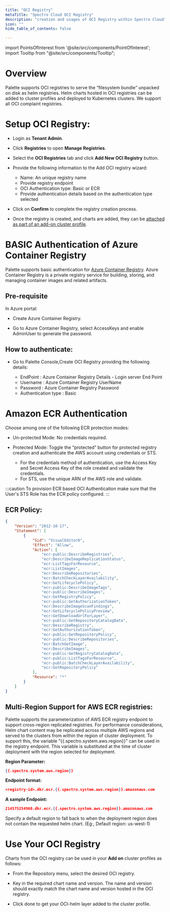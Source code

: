 ```yaml
---
title: "OCI Registry"
metaTitle: "Spectro Cloud OCI Registry"
description: "creation and usages of OCI Registry within Spectro Cloud"
icon: ""
hide_table_of_contents: false

---
```





import PointsOfInterest from '@site/src/components/PointOfInterest';
import Tooltip from "@site/src/components/Tooltip";


# Overview
Palette supports OCI registries to serve the “filesystem bundle” unpacked on disk as helm registries. Helm charts hosted in OCI registries can be added to cluster profiles and deployed to Kubernetes clusters. We support all OCI complaint registries.

# Setup OCI Registry:

* Login as **Tenant Admin**.


* Click **Registries** to open **Manage Registries**.


* Select the **OCI Registries** tab and click **Add New OCI Registry** button.


* Provide the following information to the Add OCI registry wizard:
     * Name: An unique registry name
     * Provide registry endpoint
     * OCI Authentication type: Basic or ECR
     * Provide authentication details based on the authentication type selected


* Click on **Confirm** to complete the registry creation process.


* Once the registry is created, and charts are added, they can be [attached as part of an add-on cluster profile](/registries-and-packs/oci-registry#useyourociregistry).

# BASIC Authentication of Azure Container Registry

Palette supports basic authentication for [Azure Container Registry](https://docs.microsoft.com/en-us/azure/container-registry/container-registry-get-started-portal?tabs=azure-cli). Azure Container Registry is a private registry service for building, storing, and managing container images and related artifacts. 

## Pre-requisite

In Azure portal:

 * Create Azure Container Registry.


 * Go to Azure Container Registry, select AccessKeys and enable AdminUser to generate the password.
 
## How to authenticate:

 * Go to Palette Console,Create OCI Registry providing the following details:

    * EndPoint : Azure Container Registry Details - Login server End Point
    * Username : Azure Container Registry UserName
    * Password : Azure Container Registry Password
    * Authentication type : Basic

# Amazon ECR Authentication

Choose among one of the following ECR protection modes:
* Un-protected Mode: No credentials required.


* Protected Mode: Toggle the “protected” button for protected registry creation and authenticate the AWS account using credentials or STS.
	* For the credentials method of authentication, use the Access Key and Secret Access Key of the role created and validate the credentials.
	* For STS, use the unique ARN  of the AWS role and validate.

:::caution
To provision ECR based OCI Authentication make sure that the User's STS Role has the ECR policy configured.
:::

## ECR Policy:

```json
{
    "Version": "2012-10-17",
    "Statement": [
        {
            "Sid": "VisualEditor0",
            "Effect": "Allow",
            "Action": [
                "ecr-public:DescribeRegistries",
                "ecr:DescribeImageReplicationStatus",
                "ecr:ListTagsForResource",
                "ecr:ListImages",
                "ecr:DescribeRepositories",
                "ecr:BatchCheckLayerAvailability",
                "ecr:GetLifecyclePolicy",
                "ecr-public:DescribeImageTags",
                "ecr-public:DescribeImages",
                "ecr:GetRegistryPolicy",
                "ecr-public:GetAuthorizationToken",
                "ecr:DescribeImageScanFindings",
                "ecr:GetLifecyclePolicyPreview",
                "ecr:GetDownloadUrlForLayer",
                "ecr-public:GetRepositoryCatalogData",
                "ecr:DescribeRegistry",
                "ecr:GetAuthorizationToken",
                "ecr-public:GetRepositoryPolicy",
                "ecr-public:DescribeRepositories",
                "ecr:BatchGetImage",
                "ecr:DescribeImages",
                "ecr-public:GetRegistryCatalogData",
                "ecr-public:ListTagsForResource",
                "ecr-public:BatchCheckLayerAvailability",
                "ecr:GetRepositoryPolicy"
            ],
            "Resource": "*"
        }
    ]
}
```
## Multi-Region Support for AWS ECR registries:

Palette supports the parameterization of AWS ECR registry endpoint to support cross-region replicated registries. For performance considerations, Helm chart content may be replicated across multiple AWS regions and served to the clusters from within the region of cluster deployment. To support this, the variable “{{.spectro.system.aws.region}}” can be used in the registry endpoint. This variable is substituted at the time of cluster deployment with the region selected for deployment. 


**Region Parameter:**

```json
{{.spectro.system.aws.region}}
```
**Endpoint format:**

```json
<registry-id>.dkr.ecr.{{.spectro.system.aws.region}}.amazonaws.com
```
**A sample Endpoint:**

```json
214575254960.dkr.ecr.{{.spectro.system.aws.region}}.amazonaws.com
```
Specify a default region to fall back to when the deployment region does not contain the requested helm chart.
(Eg:, Default region: us-west-1)

# Use Your OCI Registry
Charts from the OCI registry can be used in your **Add on** cluster profiles as follows:
* From the Repository menu, select the desired OCI registry.


* Key in the required chart name and version. The name and version should exactly match the chart name and version hosted in the OCI registry.


* Click done to get your OCI-helm layer added to the cluster profile.

